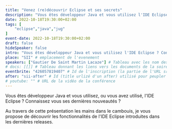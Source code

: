 ```yaml
---
title: "Venez (re)découvrir Eclipse et ses secrets"
description: "Vous êtes développeur Java et vous utilisez l'IDE Eclipse ? Connaissez vous ses dernières nouveautés ?"
date: 2022-10-18T19:30:00+02:00
tags: [
    "eclipse","java","jug"
]
event-date: 2022-10-18T19:30:00+02:00
draft: false
hideSpeaker: false
intro: "Vous êtes développeur Java et vous utilisez l'IDE Eclipse ? Connaissez vous ses dernières nouveautés ?"
place: "SII" # emplacement de l'evenement
speakers: ["Gautier De Saint Martin Lacaze"] # Tableau avec les nom des speakers entre " et séparé par des , et doit être identique au titre du speaker enregistré !
# docs: [[]] # Tableau donnant les liens vers les documents de la soirée hors affiche - exemple : [["L'inauguration","http://toursjug.cloud.xwiki.com/xwiki/bin/download/Meetings/20080409/InaugurationToursJUG.pdf"], ["Unitils et Selenium","Unitils-Selenium.pdf"]]
eventbrite: "426057819407" # Id de l'inscription (la partie de l'URL sr trouvant après https://www.eventbrite.fr/e/ )
after: "sii-after" # Id (title urlizé d'un after) utilisé pour peupler la section after d'un evvent (exemple : apside-after-01)
# youtube: "" # URL de la vidéo de la conférence
---
```

Vous êtes développeur Java et vous utilisez, ou vous avez utilisé, l'IDE Eclipse ? Connaissez vous ses dernières nouveautés ?

Au travers de cette présentation les mains dans le cambouis, je vous propose de découvrir les fonctionnalités de l'IDE Eclipse introduites dans les dernières releases.